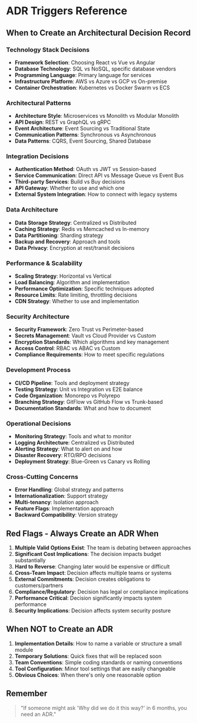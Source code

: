 # ADR Triggers Reference

## When to Create an Architectural Decision Record

### Technology Stack Decisions
- **Framework Selection**: Choosing React vs Vue vs Angular
- **Database Technology**: SQL vs NoSQL, specific database vendors
- **Programming Language**: Primary language for services
- **Infrastructure Platform**: AWS vs Azure vs GCP vs On-premise
- **Container Orchestration**: Kubernetes vs Docker Swarm vs ECS

### Architectural Patterns
- **Architecture Style**: Microservices vs Monolith vs Modular Monolith
- **API Design**: REST vs GraphQL vs gRPC
- **Event Architecture**: Event Sourcing vs Traditional State
- **Communication Patterns**: Synchronous vs Asynchronous
- **Data Patterns**: CQRS, Event Sourcing, Shared Database

### Integration Decisions
- **Authentication Method**: OAuth vs JWT vs Session-based
- **Service Communication**: Direct API vs Message Queue vs Event Bus
- **Third-party Services**: Build vs Buy decisions
- **API Gateway**: Whether to use and which one
- **External System Integration**: How to connect with legacy systems

### Data Architecture
- **Data Storage Strategy**: Centralized vs Distributed
- **Caching Strategy**: Redis vs Memcached vs In-memory
- **Data Partitioning**: Sharding strategy
- **Backup and Recovery**: Approach and tools
- **Data Privacy**: Encryption at rest/transit decisions

### Performance & Scalability
- **Scaling Strategy**: Horizontal vs Vertical
- **Load Balancing**: Algorithm and implementation
- **Performance Optimization**: Specific techniques adopted
- **Resource Limits**: Rate limiting, throttling decisions
- **CDN Strategy**: Whether to use and implementation

### Security Architecture
- **Security Framework**: Zero Trust vs Perimeter-based
- **Secrets Management**: Vault vs Cloud Provider vs Custom
- **Encryption Standards**: Which algorithms and key management
- **Access Control**: RBAC vs ABAC vs Custom
- **Compliance Requirements**: How to meet specific regulations

### Development Process
- **CI/CD Pipeline**: Tools and deployment strategy
- **Testing Strategy**: Unit vs Integration vs E2E balance
- **Code Organization**: Monorepo vs Polyrepo
- **Branching Strategy**: GitFlow vs GitHub Flow vs Trunk-based
- **Documentation Standards**: What and how to document

### Operational Decisions
- **Monitoring Strategy**: Tools and what to monitor
- **Logging Architecture**: Centralized vs Distributed
- **Alerting Strategy**: What to alert on and how
- **Disaster Recovery**: RTO/RPO decisions
- **Deployment Strategy**: Blue-Green vs Canary vs Rolling

### Cross-Cutting Concerns
- **Error Handling**: Global strategy and patterns
- **Internationalization**: Support strategy
- **Multi-tenancy**: Isolation approach
- **Feature Flags**: Implementation approach
- **Backward Compatibility**: Version strategy

## Red Flags - Always Create an ADR When

1. **Multiple Valid Options Exist**: The team is debating between approaches
2. **Significant Cost Implications**: The decision impacts budget substantially
3. **Hard to Reverse**: Changing later would be expensive or difficult
4. **Cross-Team Impact**: Decision affects multiple teams or systems
5. **External Commitments**: Decision creates obligations to customers/partners
6. **Compliance/Regulatory**: Decision has legal or compliance implications
7. **Performance Critical**: Decision significantly impacts system performance
8. **Security Implications**: Decision affects system security posture

## When NOT to Create an ADR

1. **Implementation Details**: How to name a variable or structure a small module
2. **Temporary Solutions**: Quick fixes that will be replaced soon
3. **Team Conventions**: Simple coding standards or naming conventions
4. **Tool Configuration**: Minor tool settings that are easily changeable
5. **Obvious Choices**: When there's only one reasonable option

## Remember
> "If someone might ask 'Why did we do it this way?' in 6 months, you need an ADR."
